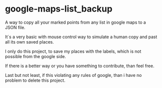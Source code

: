 # google-maps-list_backup

A way to copy all your marked points from any list in  google maps to a JSON file.

It´s a very basic with mouse control way to simulate a human copy and past all its own saved places. 

I only do this project, to save my places with the labels, which is not possible from the google side.


If there is a better way or you have something to contribute, than feel free. 

Last but not least, if this violating any rules of google, than i have no problem to delete this project. 
